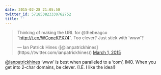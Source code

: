 ```yaml
---
date: 2015-02-28 21:05:50
twitter_id: 571853823330762752
title: ''
---
```


<blockquote class="twitter-tweet"><p lang="en" dir="ltr">Thinking of making the URL for @thebeagco &quot;<a href="http://t.co/WConcKPX74">http://t.co/WConcKPX74</a>&quot;. Too clever? Just stick with &#39;www&#39;?</p>&mdash; Ian Patrick Hines ([@ianpatrickhines](https://twitter.com/ianpatrickhines)) <a href="https://twitter.com/ianpatrickhines/status/571851011549212672?ref_src=twsrc%5Etfw">March 1, 2015</a></blockquote>
<script async src="https://platform.twitter.com/widgets.js" charset="utf-8"></script>

[@ianpatrickhines](https://twitter.com/ianpatrickhines) ‘www’ is best when paralleled to a ‘com’, IMO. When you get into 2-char domains, be clever. (I.E. I like the idea!)
